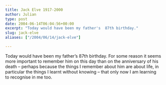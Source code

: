 ```yaml
---
title: Jack Elve 1917-2000
author: Julian
type: post
date: 2004-06-14T06:04:56+00:00
excerpt: "Today would have been my father's  87th birthday."
slug: jack-elve 
aliases: ["/2004/06/14/jack-elve"]

---
```

Today would have been my father&#8217;s 87th birthday. For some reason it seems more important to remember him on this day than on the anniversary of his death &#8211; perhaps because the things I remember about him are about life, in particular the things I learnt without knowing &#8211; that only now I am learning to recognise in me too.
